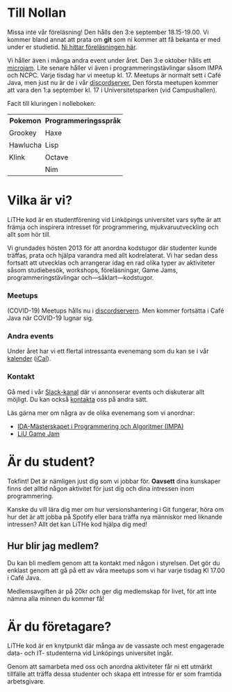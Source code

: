 <div id="important-information">
	<h1>Till Nollan</h1>
	<p>
        Missa inte vår föreläsning! Den hålls den 3:e september 18.15-19.00. Vi
        kommer bland annat att prata om <b>git</b> som ni kommer att få bekanta
        er med under er studietid. <a href="https://zoom.us/j/93828200614">Ni
        hittar föreläsningen här</a>.
	</p>
    <p>
        Vi håller även i många andra event under året. Den 3:e oktober hålls
        ett <a href="/microjam/se/">microjam</a>. Lite senare håller vi även i
        programmeringstävlingar såsom IMPA och NCPC. Varje tisdag har vi meetup
        kl. 17. Meetups är normalt sett i Café Java, men just nu är de i vår <a
        href="https://discord.gg/UG5YYsN">discordserver.</a> Den första
        meetupen kommer att vara den 1:a september kl. 17 i Universitetsparken
        (vid Campushallen).
    </p>
    <p>
        Facit till kluringen i nolleboken:
        <style>
            table.hidden-table {
                background: var(--primary-color);
                border-spacing: 0px;
            }
            table.hidden-table:hover {
                background: var(--footer-bg-color);
            }
            .hidden-table table, td, th, tr {
                border: 1px solid var(--primary-color);
                border-collapse: collapse;
            }
            .hidden-table td, th {
                padding: 0.25em;
            }
        </style>
        <table class="hidden-table">
            <tr>
                <th>Pokemon</th>
                <th>Programmeringsspråk</th>
            </tr>
            <tr>
                <td>Grookey</td>
                <td>Haxe</td>
            </tr>
            <tr>
                <td>Hawlucha</td>
                <td>Lisp</td>
            </tr>
            <tr>
                <td>Klink</td>
                <td>Octave</td>
            </tr>
            <tr>
                <td></td>
                <td>Nim</td>
            </tr>
        </table>
    </p>
</div>

# Vilka är vi?

LiTHe kod är en studentförening vid Linköpings universitet vars syfte
är att främja och inspirera intresset för programmering,
mjukvaruutveckling och allt som hör till.

Vi grundades hösten 2013 för att anordna kodstugor där studenter kunde träffas,
prata och hjälpa varandra med allt kodrelaterat.
Vi har sedan dess fortsatt att utvecklas och arrangerar
idag en rad olika typer av aktiviteter såsom studiebesök, workshops,
föreläsningar, Game Jams, programmeringstävlingar och—såklart—kodstugor.

<div id="introduction">
	<div class="intro-card">
		<h3>Meetups</h3>
		<i class="symbol fas fa-mug-hot"></i>
		<p>
			(COVID-19) Meetups hålls nu i <a href="https://discord.gg/UG5YYsN">discordservern</a>.
			Men kommer fortsätta i Café Java när COVID-19 lugnar sig.
		</p>
	</div>
	<div class="intro-card">
		<h3>Andra events</h3>
		<i class="symbol fas fa-calendar-day"></i>
		<p>
			Under året har vi ett flertal intressanta evenemang som du kan se i vår <a
			href="https://calendar.google.com/calendar/b/0?cid=bGl0aGVrb2Quc2VfZmE0bXNnbDdxcG1zZG5zNW9jNGZxNDhhZ29AZ3JvdXAuY2FsZW5kYXIuZ29vZ2xlLmNvbQ">kalender</a>
			(<a href="https://calendar.google.com/calendar/ical/lithekod.se_fa4msgl7qpmsdns5oc4fq48ago%40group.calendar.google.com/public/basic.ics">iCal</a>).
		</p>
	</div>
	<div class="intro-card">
		<h3>Kontakt</h3>
		<i class="symbol fab fa-slack"></i>
		<p>
			Gå med i vår <a href="https://lithe-kod.slack.com/">Slack-kanal</a> där vi
			annonserar events och diskuterar allt möjligt.
			Du kan också <a href="/contact/se/">kontakta</a> oss på andra sätt.
		</p>
	</div>
</div>

Läs gärna mer om några av de olika evenemang som vi anordnar:

* [IDA-Mästerskapet i Programmering och Algoritmer (IMPA)](https://www.ida.liu.se/projects/impa/new/)
* [LiU Game Jam](https://lithekod.se/gamejam/se/)

# Är du student?

Tokfint! Det är nämligen just dig som vi jobbar för.
**Oavsett** dina kunskaper finns det alltid någon aktivitet för just dig och
dina intressen inom programmering.

Kanske du vill lära dig mer om hur versionshantering i Git fungerar, höra om hur det är att jobba på Spotify eller bara träffa nya människor med liknande intressen? Allt det kan LiTHe kod hjälpa dig med!

## Hur blir jag medlem?
Du kan bli medlem genom att ta kontakt med någon i styrelsen.
Det gör du enklast genom att gå på ett av våra meetups som vi har varje tisdag
Kl 17.00 i Café Java.

Medlemsavgiften är på 20kr och ger dig medlemskap för livet, för att inte nämna alla minnen du kommer få!

# Är du företagare?

LiTHe kod är en knytpunkt där många av de vassaste och mest engagerade data- och IT-
studenterna vid Linköpings universitet ingår.

Genom att samarbeta med oss och anordna aktiviteter får ni ett utmärkt tillfälle
att träffa dessa studenter och skapa ett intresse för er som framtida arbetsgivare.
